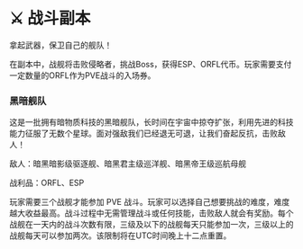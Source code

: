 # ⚔ 战斗副本

拿起武器，保卫自己的舰队！

在副本中，战舰将击败侵略者，挑战Boss，获得ESP、ORFL代币。玩家需要支付一定数量的ORFL作为PVE战斗的入场券。

### **黑暗舰队**

这是一批拥有暗物质科技的黑暗舰队，长时间在宇宙中掠夺扩张，利用先进的科技能力征服了无数个星球。面对强敌我们已经退无可退，让我们奋起反抗，击败敌人！

敌人：暗黑暗影级驱逐舰、暗黑君主级巡洋舰、暗黑帝王级巡航母舰

战利品：ORFL、ESP

玩家需要三个战舰才能参加 PVE 战斗。玩家可以选择自己想要挑战的难度，难度越大收益最高。战斗过程中无需管理战斗或任何技能，击败敌人就会有奖励。每个战舰在一天内的战斗次数有限，三级及以下的战舰每天只能参加一次，三级以上的战舰每天可以参加两次。该限制将在UTC时间晚上十二点重置。
